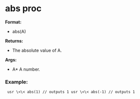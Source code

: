 # abs proc
**Format:**
*   abs(A)
<!-- -->
**Returns:**
*   The absolute value of A.
<!-- -->
**Args:**
*   A* A number.
### Example:

```
 usr \<\< abs(1) // outputs 1 usr \<\< abs(-1) // outputs 1

```
